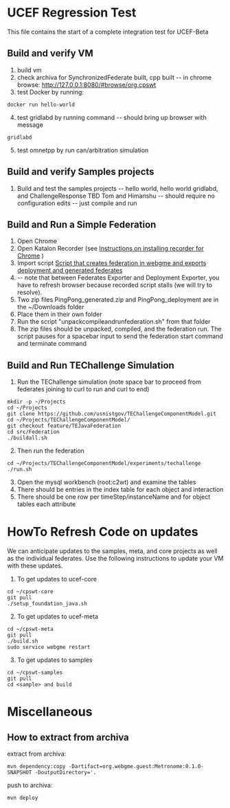 # UCEF Regression Test
This file contains the start of a complete integration test for UCEF-Beta

## Build and verify VM
1. build vm
2. check archiva for SynchronizedFederate built, cpp built -- in chrome browse: http://127.0.0.1:8080/#browse/org.cpswt
3. test Docker by running:
```
docker run hello-world
```
4. test gridlabd by running command -- should bring up browser with message
```
gridlabd
```

5. test omnetpp by run can/arbitration simulation

## Build and verify Samples projects
1. Build and test the samples projects -- hello world, hello world gridlabd, and ChallengeResponse
TBD Tom and Himanshu -- should require no configuration edits -- just compile and run


## Build and Run a Simple Federation
1. Open Chrome
2. Open Katalon Recorder (see [Instructions on installing recorder for Chrome](selenium.md) )
3. Import script [Script that creates federation in webgme and exports deployment and generated federates](BuildPingPongFederationWithExports.html) 
4. -- note that between Federates Exporter and Deployment Exporter, you have to refresh browser because recorded script stalls (we will try to resolve).
5. Two zip files PingPong_generated.zip and PingPong_deployment are in the ~/Downloads folder
6. Place them in their own folder
7. Run the script "unpackcompileandrunfederation.sh" from that folder
8. The zip files should be unpacked, compiled, and the federation run. The script pauses for a spacebar input to send the federation start command and terminate command

## Build and Run TEChallenge Simulation
1. Run the TEChallenge simulation (note space bar to proceed from federates joining to curl to run and curl to end)
```
mkdir -p ~/Projects
cd ~/Projects
git clone https://github.com/usnistgov/TEChallengeComponentModel.git
cd ~/Projects/TEChallengeComponentModel/
git checkout feature/TEJavaFederation
cd src/Federation
./buildall.sh
```
2. Then run the federation
```
cd ~/Projects/TEChallengeComponentModel/experiments/techallenge
./run.sh
```
3. Open the mysql workbench (root:c2wt) and examine the tables
4. There should be entries in the index table for each object and interaction
5. There should be one row per timeStep/instanceName and for object tables each attribute

# HowTo Refresh Code on updates
We can anticipate updates to the samples, meta, and core projects as well as the individual federates. Use the following instructions to update your VM with these updates.

1. To get updates to ucef-core
``` 
cd ~/cpswt-core
git pull
./setup_foundation_java.sh
```
2. To get updates to ucef-meta
``` 
cd ~/cpswt-meta
git pull
./build.sh
sudo service webgme restart
```
3. To get updates to samples
``` 
cd ~/cpswt-samples
git pull
cd <sample> and build
```

# Miscellaneous   
## How to extract from archiva

extract from archiva:
```
mvn dependency:copy -Dartifact=org.webgme.guest:Metronome:0.1.0-SNAPSHOT -DoutputDirectory='.
```

push to archiva:
```
mvn deploy
```
